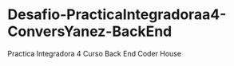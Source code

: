 # Desafio-PracticaIntegradoraa4-ConversYanez-BackEnd
Practica Integradora 4 Curso Back End Coder House
